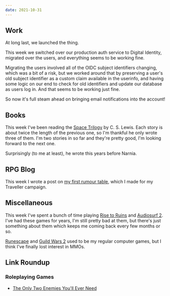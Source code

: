 ```yaml
---
date: 2021-10-31
---
```


## Work

At long last, we launched the thing.

This week we switched over our production auth service to Digital
Identity, migrated over the users, and everything seems to be working
fine.

Migrating the users involved all of the OIDC subject identifiers
changing, which was a bit of a risk, but we worked around that by
preserving a user's old subject identifier as a custom claim available
in the userinfo, and having some logic on our end to check for old
identifiers and update our database as users log in.  And that seems
to be working just fine.

So now it's full steam ahead on bringing email notifications into the
account!


## Books

This week I've been reading the [Space Trilogy][] by C. S. Lewis.
Each story is about twice the length of the previous one, so I'm
thankful he only wrote three of them.  I'm two stories in so far and
they're pretty good, I'm looking forward to the next one.

Surprisingly (to me at least), he wrote this years before Narnia.

[Space Trilogy]: https://en.wikipedia.org/wiki/The_Space_Trilogy


## RPG Blog

This week I wrote a post on [my first rumour table][], which I made
for my Traveller campaign.

[my first rumour table]: https://www.lookwhattheshoggothdraggedin.com/post/my-first-rumour-table.html


## Miscellaneous

This week I've spent a bunch of time playing [Rise to Ruins][] and
[Audiosurf 2][].  I've had these games for years, I'm still pretty bad
at them, but there's just something about them which keeps me coming
back every few months or so.

[Runescape][] and [Guild Wars 2][] used to be my regular computer
games, but I think I've finally lost interest in MMOs.

[Rise to Ruins]: https://store.steampowered.com/app/328080/Rise_to_Ruins/
[Audiosurf 2]: https://store.steampowered.com/app/235800/Audiosurf_2/
[Runescape]: https://play.runescape.com/
[Guild Wars 2]: https://www.guildwars2.com/en-gb/


## Link Roundup

### Roleplaying Games

- [The Only Two Enemies You'll Ever Need](https://knightattheopera.blogspot.com/2021/09/the-only-two-enemies-youll-ever-need.html)

